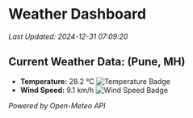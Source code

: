 
# Weather Dashboard

_Last Updated: 2024-12-31 07:09:20_

## Current Weather Data: (Pune, MH)
- **Temperature:** 28.2 °C ![Temperature Badge](https://img.shields.io/badge/Temperature-Medium%20Temp-green)
- **Wind Speed:** 9.1 km/h ![Wind Speed Badge](https://img.shields.io/badge/Wind%20Speed-Low%20Wind-blue)

*Powered by Open-Meteo API*
